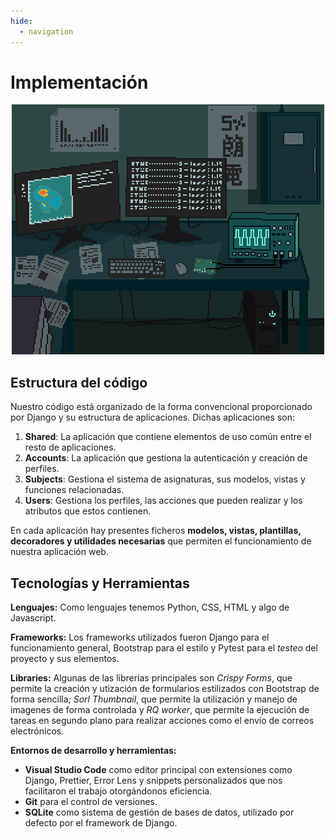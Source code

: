 ```yaml
---
hide:
  - navigation
---
```


# **Implementación**

<div align="center">
   <img src="./img/computer.gif" alt="Cover">
</div>

## **Estructura del código**

Nuestro código está organizado de la forma convencional proporcionado por Django y su estructura de aplicaciones. Dichas aplicaciones son:

1. **Shared**: La aplicación que contiene elementos de uso común entre el resto de aplicaciones.
2. **Accounts**: La aplicación que gestiona la autenticación y creación de perfiles.
3. **Subjects**: Gestiona el sistema de asignaturas, sus modelos, vistas y funciones relacionadas.
4. **Users**: Gestiona los perfiles, las acciones que pueden realizar y los atributos que estos contienen.

En cada aplicación hay presentes ficheros **modelos, vistas, plantillas, decoradores y utilidades necesarias** que permiten el funcionamiento de nuestra aplicación web.

## **Tecnologías y Herramientas**

**Lenguajes:** Como lenguajes tenemos Python, CSS, HTML y algo de Javascript.

**Frameworks:** Los frameworks utilizados fueron Django para el funcionamiento general, Bootstrap para el estilo y Pytest para el *testeo* del proyecto y sus elementos.

**Libraries:** Algunas de las librerías principales son *Crispy Forms*, que permite la creación y utización de formularios estilizados con Bootstrap de forma sencilla; *Sorl Thumbnail*, que permite la utilización y manejo de imagenes de forma controlada y *RQ worker*, que permite la ejecución de tareas en segundo plano para realizar acciones como el envío de correos electrónicos.

**Entornos de desarrollo y herramientas:**  

- **Visual Studio Code** como editor principal con extensiones como Django, Prettier, Error Lens y snippets personalizados que nos facilitaron el trabajo otorgándonos eficiencia.  
- **Git** para el control de versiones.  
- **SQLite** como sistema de gestión de bases de datos, utilizado por defecto por el framework de Django.